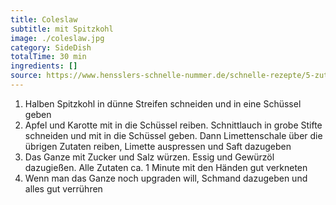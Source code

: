 ```yaml
---
title: Coleslaw
subtitle: mit Spitzkohl
image: ./coleslaw.jpg
category: SideDish
totalTime: 30 min
ingredients: []
source: https://www.hensslers-schnelle-nummer.de/schnelle-rezepte/5-zutaten-in-15-minuten-rezepte-13/coleslaw-286
---
```


1. Halben Spitzkohl in dünne Streifen schneiden und in eine Schüssel geben
2. Apfel und Karotte mit in die Schüssel reiben. Schnittlauch in grobe Stifte schneiden und mit in die Schüssel geben. Dann Limettenschale über die übrigen Zutaten reiben, Limette auspressen und Saft dazugeben
3. Das Ganze mit Zucker und Salz würzen. Essig und Gewürzöl dazugießen. Alle Zutaten ca. 1 Minute mit den Händen gut verkneten
4. Wenn man das Ganze noch upgraden will, Schmand dazugeben und alles gut verrühren